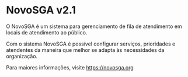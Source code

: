 # NovoSGA v2.1

O NovoSGA é um sistema para gerenciamento de fila de atendimento em locais de atendimento ao público.

Com o sistema NovoSGA é possível configurar serviços, prioridades e atendentes da maneira que melhor se adapta às necessidades da organização.

Para maiores informações, visite https://novosga.org